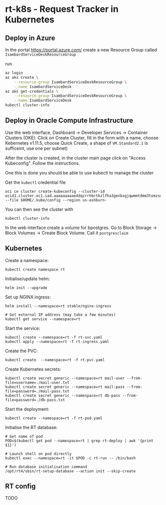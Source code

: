 # rt-k8s - Request Tracker in Kubernetes

## Deploy in Azure

In the portal https://portal.azure.com/ create a new Resource Group called
``IsambardServiceDeskResourceGroup``

run

```bash
az login
az aks create \
    --resource-group IsambardServiceDeskResourceGroup \
    --name IsambardServiceDesk
az aks get-credentials \
    --resource-group IsambardServiceDeskResourceGroup \
    --name IsambardServiceDesk 
kubectl cluster-info
```

## Deploy in Oracle Compute Infrastructure

Use the web interface, Dashboard -> Developer Services -> Container Clusters
(OKE). Click on Create Cluster, fill in the form with a name, choose Kebernetes
v1.11.5, choose Quick Create, a shape of `VM.Standard2.1` is sufficeint, use
one per subnet)

After the cluster is created, in the cluster main page click on "Access Kubeconfig". Follow the instructions.

One this is done you should be able to use kubectl to manage the cluster

Get the `kubectl` credential file

```
oci ce cluster create-kubeconfig --cluster-id ocid1.cluster.oc1.iad.aaaaaaaaae4dqzrrhbrtkzlfha3genbxgjqwmmtdmm3tomzsmc2tsojsmy2w --file $HOME/.kube/config --region us-ashburn-
```

You can then see the cluster with

```
kubectl cluster-info
```

In the web interface create a volume for bpostgres. Go to Block Storage -> 
Block Volumes -> Create Block Volume. Call it `postgresclaim` 

## Kubernetes

Create a namespace:

    kubectl create namespace rt

Initialise/update helm:

    helm init --upgrade

Set up NGINX ingress:

    helm install --namespace=rt stable/nginx-ingress

    # Get external IP address (may take a few minutes)
    kubectl get service --namespace=rt

Start the service:

    kubectl create --namespace=rt -f rt-svc.yaml
    kubectl apply --namespace=rt -f rt-ingress.yaml

Create the PVC:

    kubectl create  --namespace=rt -f rt-pvc.yaml

Create Kubernetes secrets:

    kubectl create secret generic --namespace=rt mail-user --from-file=username=./mail-user.txt
    kubectl create secret generic --namespace=rt mail-pass --from-file=password=./mail-pass.txt
    kubectl create secret generic --namespace=rt db-pass --from-file=password=./db-pass.txt

Start the deployment:

    kubectl create --namespace=rt -f rt-pod.yaml

Initialise the RT database:

    # Get name of pod
    POD=$(kubectl get pod --namespace=rt | grep rt-deploy | awk '{print $1}')

    # Launch shell on pod directly
    kubectl exec --namespace=rt -it $POD -c rt-run -- /bin/bash

    # Run database initialisation command
    /opt/rt4/sbin/rt-setup-database --action init --skip-create


## RT config

TODO
